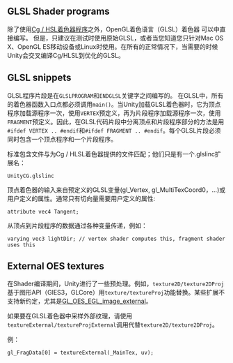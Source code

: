 ## GLSL Shader programs
除了使用[Cg / HSL着色器程序](../README.md)之外，OpenGL着色语言（GLSL）着色器
可以中直接编写。
但是，只建议在测试时使用原始GLSL，或者当您知道您只针对Mac OS X、OpenGL ES移动设备或Linux时使用。在所有的正常情况下，当需要的时候Unity会交叉编译Cg/HLSL到优化的GLSL。

## GLSL snippets
GLSL程序片段是在`GLSLPROGRAM`和`ENDGLSL`关键字之间编写的。
在GLSL中，所有的着色器函数入口点都必须调用`main()`。当Unity加载GLSL着色器时，它为顶点程序加载源程序一次，使用`VERTEX`预定义，再为片段程序加载源程序一次，使用`FRAGMENT`预定义。因此，在GLSL代码片段中分离顶点和片段程序部分的方法是用`#ifdef VERTEX .. #endif`和`#ifdef FRAGMENT .. #endif`。每个GLSL片段必须同时包含一个顶点程序和一个片段程序。

标准包含文件与为Cg / HLSL着色器提供的文件匹配；他们只是有一个.glslinc扩展名：
```
UnityCG.glslinc
```

顶点着色器的输入来自预定义的GLSL变量(gl_Vertex, gl_MultiTexCoord0，…)或用户定义的属性。通常只有切向量需要用户定义的属性:
```
attribute vec4 Tangent;
```

从顶点到片段程序的数据通过各种变量传递，例如：
```
varying vec3 lightDir; // vertex shader computes this, fragment shader uses this
```

## External OES textures
在Shader编译期间，Unity进行了一些预处理。例如，`texture2D/texture2DProj`基于图形API（GlES3，GLCore）用`texture/textureProj`功能替换。某些扩展不支持新约定，尤其是[GL_OES_EGL_image_external](https://www.khronos.org/registry/OpenGL/extensions/OES/OES_EGL_image_external.txt)。

如果要在GLSL着色器中采样外部纹理，请使用`textureExternal/textureProjExternal`调用代替`texture2D/texture2DProj`。

例：
```
gl_FragData[0] = textureExternal(_MainTex, uv);
```